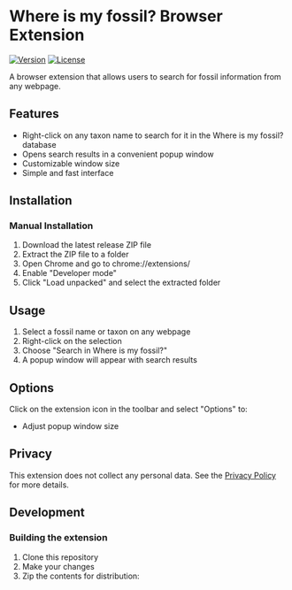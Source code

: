 # Where is my fossil? Browser Extension

[![Version](https://img.shields.io/badge/version-1.0.0-blue.svg)](https://github.com/migueldlm/Where-is-my-fossil)
[![License](https://img.shields.io/badge/license-MIT-green.svg)](LICENSE)


A browser extension that allows users to search for fossil information from any webpage.

## Features

- Right-click on any taxon name to search for it in the Where is my fossil? database
- Opens search results in a convenient popup window
- Customizable window size
- Simple and fast interface

## Installation


### Manual Installation
1. Download the latest release ZIP file
2. Extract the ZIP file to a folder
3. Open Chrome and go to chrome://extensions/
4. Enable "Developer mode"
5. Click "Load unpacked" and select the extracted folder

## Usage

1. Select a fossil name or taxon on any webpage
2. Right-click on the selection
3. Choose "Search in Where is my fossil?"
4. A popup window will appear with search results

## Options

Click on the extension icon in the toolbar and select "Options" to:
- Adjust popup window size

## Privacy

This extension does not collect any personal data. See the [Privacy Policy](privacy.html) for more details.

## Development

### Building the extension
1. Clone this repository
2. Make your changes
3. Zip the contents for distribution: